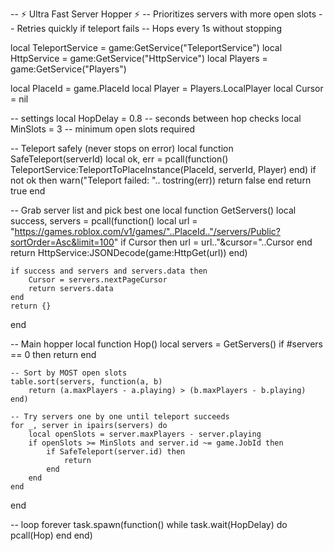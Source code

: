 -- ⚡ Ultra Fast Server Hopper ⚡
-- Prioritizes servers with more open slots
-- Retries quickly if teleport fails
-- Hops every 1s without stopping

local TeleportService = game:GetService("TeleportService")
local HttpService = game:GetService("HttpService")
local Players = game:GetService("Players")

local PlaceId = game.PlaceId
local Player = Players.LocalPlayer
local Cursor = nil

-- settings
local HopDelay = 0.8 -- seconds between hop checks
local MinSlots = 3 -- minimum open slots required

-- Teleport safely (never stops on error)
local function SafeTeleport(serverId)
    local ok, err = pcall(function()
        TeleportService:TeleportToPlaceInstance(PlaceId, serverId, Player)
    end)
    if not ok then
        warn("Teleport failed: ".. tostring(err))
        return false
    end
    return true
end

-- Grab server list and pick best one
local function GetServers()
    local success, servers = pcall(function()
        local url = "https://games.roblox.com/v1/games/"..PlaceId.."/servers/Public?sortOrder=Asc&limit=100"
        if Cursor then
            url = url.."&cursor="..Cursor
        end
        return HttpService:JSONDecode(game:HttpGet(url))
    end)

    if success and servers and servers.data then
        Cursor = servers.nextPageCursor
        return servers.data
    end
    return {}
end

-- Main hopper
local function Hop()
    local servers = GetServers()
    if #servers == 0 then return end

    -- Sort by MOST open slots
    table.sort(servers, function(a, b)
        return (a.maxPlayers - a.playing) > (b.maxPlayers - b.playing)
    end)

    -- Try servers one by one until teleport succeeds
    for _, server in ipairs(servers) do
        local openSlots = server.maxPlayers - server.playing
        if openSlots >= MinSlots and server.id ~= game.JobId then
            if SafeTeleport(server.id) then
                return
            end
        end
    end
end

-- loop forever
task.spawn(function()
    while task.wait(HopDelay) do
        pcall(Hop)
    end
end)